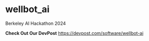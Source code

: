 # wellbot_ai
Berkeley AI Hackathon 2024 

**Check Out Our DevPost**
https://devpost.com/software/wellbot-ai
